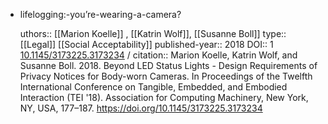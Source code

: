 - lifelogging:-you’re-wearing-a-camera?
  
  uthors::  [[Marion Koelle]] , [[Katrin Wolf]], [[Susanne Boll]] 
  type:: [[Legal]] [[Social Acceptability]] 
  published-year:: 2018
  DOI:: 1 [10.1145/3173225.3173234](https://doi.org/10.1145/3173225.3173234) /
  citation:: Marion Koelle, Katrin Wolf, and Susanne Boll. 2018. Beyond LED Status Lights - Design Requirements of Privacy Notices for Body-worn Cameras. In Proceedings of the Twelfth International Conference on Tangible, Embedded, and Embodied Interaction (TEI '18). Association for Computing Machinery, New York, NY, USA, 177–187. https://doi.org/10.1145/3173225.3173234
